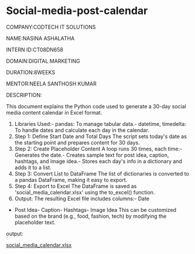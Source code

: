 # Social-media-post-calendar

COMPANY:CODTECH IT SOLUTIONS

NAME:NASINA ASHALATHA

INTERN ID:CT08DN658

DOMAIN:DIGITAL MARKETING

DURATION:8WEEKS

MENTOR:NEELA SANTHOSH KUMAR

DESCRIPTION:

 This document explains the Python code used to generate a 30-day social media content calendar
 in Excel format.
 
 1. Libraries Used:- pandas: To manage tabular data.- datetime, timedelta: To handle dates and calculate each day in the calendar.
 2. Step 1: Define Start Date and Total Days
 The script sets today's date as the starting point and prepares content for 30 days.
 3. Step 2: Create Placeholder Content
 A loop runs 30 times, each time:- Generates the date.- Creates sample text for post idea, caption, hashtags, and image idea.- Stores each day's info in a dictionary and adds it to a list.
 4. Step 3: Convert List to DataFrame
 The list of dictionaries is converted to a pandas DataFrame, making it easy to export.
 5. Step 4: Export to Excel
 The DataFrame is saved as 'social_media_calendar.xlsx' using the to_excel() function.
 6. Output:
 The resulting Excel file includes columns:- Date
- Post Idea- Caption- Hashtags- Image Idea
 This can be customized based on the brand (e.g., food, fashion, tech) by modifying the placeholder text.

output:

[social_media_calendar.xlsx](https://github.com/user-attachments/files/21125820/social_media_calendar.xlsx)
